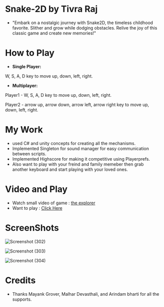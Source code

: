 # Snake-2D by Tivra Raj

- "Embark on a nostalgic journey with Snake2D, the timeless childhood favorite. Slither and grow while dodging obstacles. Relive the joy of this classic game and create new memories!"

# How to Play

- **Single Player:** 

W, S, A, D key to move up, down, left, right.

- **Multiplayer:**

Player1 - W, S, A, D key to move up, down, left, right.

Player2 - arrow up, arrow down, arrow left, arrow right key to move up, down, left, right.

# My Work

- used C# and unity concepts for creating all the mechanisms.
- Implemented Singleton for sound manager for easy communication between scripts.
- Implemented Highscore for making it competitive using Playerprefs.
- Also want to play with your freind and family memeber then grab another keyboard and start playing with your loved ones.

# Video and Play

- Watch small video of game : <a href="" target="_blank">the explorer</a>
- Want to play : <a href="https://kingpheonix.itch.io/snake-2d" target="_blank">Click Here</a>

# ScreenShots

![Screenshot (302)](https://github.com/Tivra-Raj/Snake-2D/assets/107213542/eef907f4-3b94-4b60-8ec7-3458288599ed)

![Screenshot (303)](https://github.com/Tivra-Raj/Snake-2D/assets/107213542/4055a830-ee15-41e2-8dc8-8b7c262c53a5)

![Screenshot (304)](https://github.com/Tivra-Raj/Snake-2D/assets/107213542/9c53910b-0ab7-4390-8ef1-50f7308b65cf)

# Credits

- Thanks Mayank Grover, Malhar Devasthali, and Arindam bharti for all the supports. 
